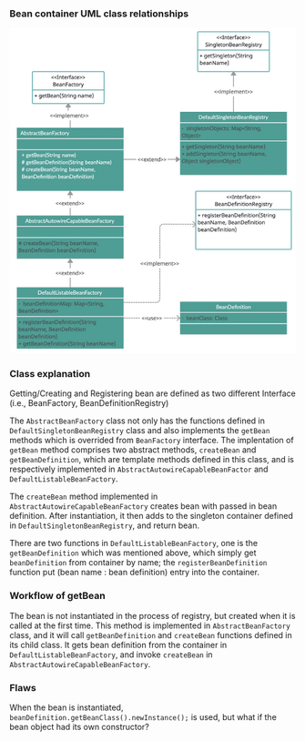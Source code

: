 ### Bean container UML class relationships
![alt text](static/bean_container_rel.jpg)

### Class explanation
Getting/Creating and Registering bean are defined as two different Interface (i.e., BeanFactory, BeanDefinitionRegistry)

The `AbstractBeanFactory` class not only has the functions defined in `DefaultSingletonBeanRegistry` class and also implements the `getBean` methods which is overrided from `BeanFactory` interface. The implentation of `getBean` method comprises two abstract methods, `createBean` and `getBeanDefinition`, which are template methods defined in this class, and is respectively implemented in `AbstractAutowireCapableBeanFactor` and `DefaultListableBeanFactory`.

The `createBean` method implemented in `AbstractAutowireCapableBeanFactory` creates bean with passed in bean definition. After instantiation, it then adds to the singleton container defined in `DefaultSingletonBeanRegistry`, and return bean.

There are two functions in `DefaultListableBeanFactory`, one is the `getBeanDefinition` which was mentioned above, which simply get `beanDefinition` from container by name; the `registerBeanDefinition` function put (bean name : bean definition) entry into the container.



### Workflow of getBean

The bean is not instantiated in the process of registry, but created when it is called at the first time. This method is implemented in `AbstractBeanFactory` class, and it will call `getBeanDefinition` and `createBean` functions defined in its child class. It gets bean definition from the container in `DefaultListableBeanFactory`, and invoke `createBean` in `AbstractAutowireCapableBeanFactory`.



### Flaws

When the bean is instantiated, `beanDefinition.getBeanClass().newInstance();` is used, but what if the bean object had its own constructor?

